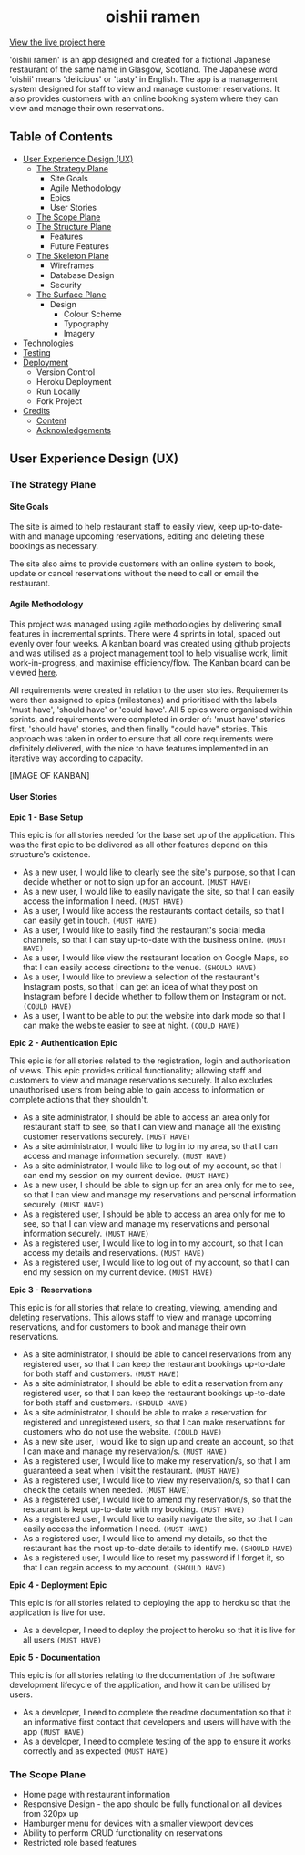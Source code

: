 <h1  align="center">oishii ramen</h1>

[View the live project here](link)

'oishii ramen' is an app designed and created for a fictional Japanese restaurant of the same name in Glasgow, Scotland. The Japanese word 'oishii' means 'delicious' or 'tasty' in English. The app is a management system designed for staff to view and manage customer reservations. It also provides customers with an online booking system where they can view and manage their own reservations.

## Table of Contents
- [User Experience Design (UX)]()
	 -   [The Strategy Plane]()
		    -   Site Goals
		    -   Agile Methodology
		    -   Epics
		    -   User Stories
	-   [The Scope Plane]()
	-   [The Structure Plane]()
	    -   Features
	    -   Future Features
	-   [The Skeleton Plane]()
	    -   Wireframes
	    -   Database Design
	    -   Security
	-   [The Surface Plane]()
	    -   Design
	        -   Colour Scheme
	        -   Typography
	        -   Imagery
-   [Technologies]()
-   [Testing]()
-   [Deployment]()
    -   Version Control
    -   Heroku Deployment
    -   Run Locally
    -   Fork Project
-   [Credits]()
    -   [Content]()
    -   [Acknowledgements]()

## User Experience Design (UX)

### The Strategy Plane

#### Site Goals
The site is aimed to help restaurant staff to easily view, keep up-to-date-with and manage upcoming reservations, editing and deleting these bookings as necessary.

The site also aims to provide customers with an online system to book, update or cancel reservations without the need to call or email the restaurant. 

#### Agile Methodology

This project was managed using agile methodologies by delivering small features in incremental sprints. There were 4 sprints in total, spaced out evenly over four weeks. A kanban board was created using github projects and was utilised as a project management tool to help visualise work, limit work-in-progress, and maximise efficiency/flow. The Kanban board can be viewed [here](https://github.com/SamarZiadat/oishii-ramen/projects). 

All requirements were created in relation to the user stories. Requirements were then assigned to epics (milestones) and prioritised with the labels 'must have', 'should have' or 'could have'. All 5 epics were organised within sprints, and requirements were completed in order of: 'must have' stories first, 'should have' stories, and then finally "could have" stories. This approach was taken in order to ensure that all core requirements were definitely delivered, with the nice to have features implemented in an iterative way according to capacity.

[IMAGE OF KANBAN]

#### User Stories

**Epic 1 - Base Setup**

This epic is for all stories needed for the base set up of the application. This was the first epic to be delivered as all other features depend on this structure's existence.

-   As a new user, I would like to clearly see the site's purpose, so that I can decide whether or not to sign up for an account.  `(MUST HAVE)`
- As a new user, I would like to easily navigate the site, so that I can easily access the information I need.  `(MUST HAVE)`
-   As a user, I would like access the restaurants contact details, so that I can easily get in touch.  `(MUST HAVE)`
-   As a user, I would like to easily find the restaurant's social media channels, so that I can stay up-to-date with the business online.  `(MUST HAVE)`
-  As a user, I would like view the restaurant location on Google Maps, so that I can easily access directions to the venue.  `(SHOULD HAVE)`
- As a user, I would like to preview a selection of the restaurant's Instagram posts, so that I can get an idea of what they post on Instagram before I decide whether to follow them on Instagram or not.  `(COULD HAVE)`
-   As a user, I want to be able to put the website into dark mode so that I can make the website easier to see at night.  `(COULD HAVE)`

**Epic 2 - Authentication Epic**

This epic is for all stories related to the registration, login and authorisation of views. This epic provides critical functionality; allowing staff and customers to view and manage reservations securely. It also excludes unauthorised users from being able to gain access to information or complete actions that they shouldn't.

-   As a site administrator, I should be able to access an area only for restaurant staff to see, so that I can view and manage all the existing customer reservations securely.  `(MUST HAVE)`
-  As a site administrator, I would like to log in to my area, so that I can access and manage information securely.  `(MUST HAVE)`
-   As a site administrator, I would like to log out of my account, so that I can end my session on my current device.  `(MUST HAVE)`
- As a new user, I should be able to sign up for an area only for me to see, so that I can view and manage my reservations and personal information securely.  `(MUST HAVE)`
- As a registered user, I should be able to access an area only for me to see, so that I can view and manage my reservations and personal information securely.  `(MUST HAVE)`
-   As a registered user, I would like to log in to my account, so that I can access my details and reservations.  `(MUST HAVE)`
-   As a registered user, I would like to log out of my account, so that I can end my session on my current device.  `(MUST HAVE)`

**Epic 3 - Reservations**

This epic is for all stories that relate to creating, viewing, amending and deleting reservations. This allows staff to view and manage upcoming reservations, and for customers to book and manage their own reservations.

-   As a site administrator, I should be able to cancel reservations from any registered user, so that I can keep the restaurant bookings up-to-date for both staff and customers.  `(MUST HAVE)`
-   As a site administrator, I should be able to edit a reservation from any registered user, so that I can keep the restaurant bookings up-to-date for both staff and customers.  `(SHOULD HAVE)`
- As a site administrator, I should be able to make a reservation for registered and unregistered users, so that I can make reservations for customers who do not use the website.  `(COULD HAVE)`
-   As a new site user, I would like to sign up and create an account, so that I can make and manage my reservation/s.  `(MUST HAVE)`
-    As a registered user, I would like to make my reservation/s, so that I am guaranteed a seat when I visit the restaurant.  `(MUST HAVE)`
-   As a registered user, I would like to view my reservation/s, so that I can check the details when needed.  `(MUST HAVE)`
-   As a registered user, I would like to amend my reservation/s, so that the restaurant is kept up-to-date with my booking.  `(MUST HAVE)`
- As a registered user, I would like to easily navigate the site, so that I can easily access the information I need.  `(MUST HAVE)`
-    As a registered user, I would like to amend my details, so that the restaurant has the most up-to-date details to identify me.  `(SHOULD HAVE)`
-  As a registered user, I would like to reset my password if I forget it, so that I can regain access to my account.  `(SHOULD HAVE)`

**Epic 4 - Deployment Epic**

This epic is for all stories related to deploying the app to heroku so that the application is live for use.

- As a developer, I need to deploy the project to heroku so that it is live for all users `(MUST HAVE)`

**Epic 5 - Documentation**

This epic is for all stories relating to the documentation of the software development lifecycle of the application, and how it can be utilised by users.

- As a developer, I need to complete the readme documentation so that it an informative first contact that developers and users will have with the app  `(MUST HAVE)`
-  As a developer, I need to complete testing of the app to ensure it works correctly and as expected `(MUST HAVE)`

### The Scope Plane

-   Home page with restaurant information
-   Responsive Design - the app should be fully functional on all devices from 320px up
-   Hamburger menu for devices with a smaller viewport devices
- Ability to perform CRUD functionality on reservations
-   Restricted role based features
